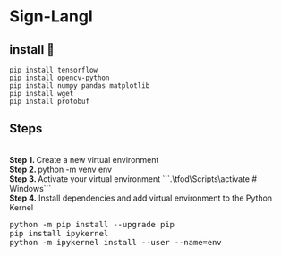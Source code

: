 # Sign-LangI
## install 🦖
 ```
 pip install tensorflow 
 pip install opencv-python
 pip install numpy pandas matplotlib
 pip install wget
 pip install protobuf
 ```
 ## Steps
<br />
<b>Step 1. </b> Create a new virtual environment
<br/>
<b>Step 2. </b>  python -m venv env
<br/>
<b>Step 3. </b> Activate your virtual environment
```.\tfod\Scripts\activate # Windows```
<br/>
<b>Step 4.</b> Install dependencies and add virtual environment to the Python Kernel
<pre>
python -m pip install --upgrade pip
pip install ipykernel
python -m ipykernel install --user --name=env
</pre>
<br/>

